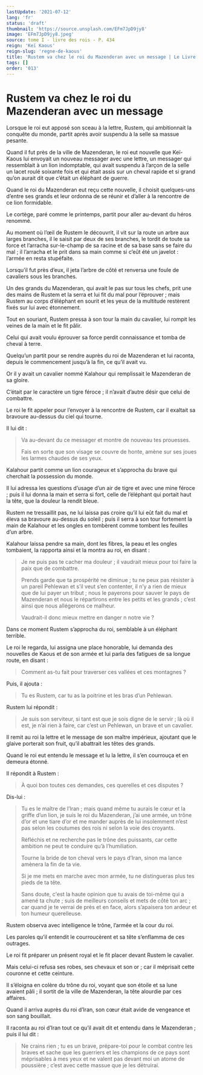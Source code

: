 ```yaml
---
lastUpdate: '2021-07-12'
lang: 'fr'
status: 'draft'
thumbnail: 'https://source.unsplash.com/EFm7JpD9jy8'
image: 'EFm7JpD9jy8.jpeg'
source: tome I - livre des rois - P. 434
reign: 'Keï Kaous'
reign-slug: 'regne-de-kaous'
title: 'Rustem va chez le roi du Mazenderan avec un message | Le Livre des Rois | Shâhnâmeh'
tags: []
order: '013'
---
```


<!-- LTeX: language=fr -->

# Rustem va chez le roi du Mazenderan avec un message

Lorsque le roi eut apposé son sceau à la lettre, Rustem, qui ambitionnait la conquête du monde, partit après avoir suspendu à la selle sa massue pesante.

Quand il fut près de la ville de Mazenderan, le roi eut nouvelle que Keï-Kaous lui envoyait un nouveau messager avec une lettre, un messager qui ressemblait à un lion indomptable, qui avait suspendu à l’arçon de la selle un lacet roulé soixante fois et qui était assis sur un cheval rapide et si grand qu’on aurait dit que c’était un éléphant de guerre.

Quand le roi du Mazenderan eut reçu cette nouvelle, il choisit quelques-uns d’entre ses grands et leur ordonna de se réunir et d’aller à la rencontre de ce lion formidable.

Le cortège, paré comme le printemps, partit pour aller au-devant du héros renommé.

Au moment où l’œil de Rustem le découvrit, il vit sur la route un arbre aux larges branches, il le saisit par deux de ses branches, le tordit de toute sa force et l’arracha sur-le-champ de sa racine et de sa base sans se faire du mal ; il l’arracha et le prit dans sa main comme si c’eût été un javelot : l’armée en resta stupéfaite.

Lorsqu’il fut près d’eux, il jeta l’arbre de côté et renversa une foule de cavaliers sous les branches.

Un des grands du Mazenderan, qui avait le pas sur tous les chefs, prit une des mains de Rustem et la serra et lui fit du mal pour l’éprouver ; mais Rustem au corps d’éléphant en sourit et les yeux de la multitude restèrent fixés sur lui avec étonnement.

Tout en souriant, Rustem pressa à son tour la main du cavalier, lui rompit les veines de la main et le fit pâlir.

Celui qui avait voulu éprouver sa force perdit connaissance et tomba de cheval à terre.

Quelqu’un partit pour se rendre auprès du roi de Mazenderan et lui raconta, depuis le commencement jusqu’à la fin, ce qu’il avait vu.

Or il y avait un cavalier nommé Kalahour qui remplissait le Mazenderan de sa gloire.

C’était par le caractère un tigre féroce ; il n’avait d’autre désir que celui de combattre.

Le roi le fit appeler pour l’envoyer à la rencontre de Rustem, car il exaltait sa bravoure au-dessus du ciel qui tourne.

Il lui dit :

> Va au-devant du ce messager et montre de nouveau tes prouesses.
>
> Fais en sorte que son visage se couvre de honte, amène sur ses joues les larmes chaudes de ses yeux.

Kalahour partit comme un lion courageux et s’approcha du brave qui cherchait la possession du monde.

Il lui adressa les questions d’usage d’un air de tigre et avec une mine féroce ; puis il lui donna la main et serra si fort, celle de l’éléphant qui portait haut la tête, que la douleur la rendit bleue.

Rustem ne tressaillit pas, ne lui laissa pas croire qu’il lui eût fait du mal et éleva sa bravoure au-dessus du soleil ; puis il serra à son tour fortement la main de Kalahour et les ongles en tombèrent comme tombent les feuilles d’un arbre.

Kalahour laissa pendre sa main, dont les fibres, la peau et les ongles tombaient, la rapporta ainsi et la montra au roi, en disant :

> Je ne puis pas te cacher ma douleur ; il vaudrait mieux pour toi faire la paix que de combattre.
>
> Prends garde que ta prospérité ne diminue ; tu ne peux pas résister à un pareil Pehlewan et s’il veut s’en contenter, il n’y a rien de mieux que de lui payer un tribut ; nous le payerons pour sauver le pays de Mazenderan et nous le répartirons entre les petits et les grands ; c’est ainsi que nous allégerons ce malheur.
>
> Vaudrait-il donc mieux mettre en danger n notre vie ?

Dans ce moment Rustem s’approcha du roi, semblable à un éléphant terrible.

Le roi le regarda, lui assigna une place honorable, lui demanda des nouvelles de Kaous et de son armée et lui parla des fatigues de sa longue route, en disant :

> Comment as-tu fait pour traverser ces vallées et ces montagnes ?

Puis, il ajouta :

> Tu es Rustem, car tu as la poitrine et les bras d’un Pehlewan.

Rustem lui répondit :

> Je suis son serviteur, si tant est que je sois digne de le servir ; là où il est, je n’ai rien à faire, car c’est un Pehlewan, un brave et un cavalier.

Il remit au roi la lettre et le message de son maître impérieux, ajoutant que le glaive porterait son fruit, qu’il abattrait les têtes des grands.

Quand le roi eut entendu le message et lu la lettre, il s’en courrouça et en demeura étonné.

Il répondit à Rustem :

> À quoi bon toutes ces demandes, ces querelles et ces disputes ?

Dis-lui :

> Tu es le maître de l’Iran ; mais quand même tu aurais le cœur et la griffe d’un lion, je suis le roi du Mazenderan, j’ai une armée, un trône d’or et une tiare d’or et me mander auprès de lui insolemment n’est pas selon les coutumes des rois ni selon la voie des croyants.
>
> Réfléchis et ne recherche pas le trône des puissants, car cette ambition ne peut te conduire qu’à l’humiliation.
>
> Tourne la bride de ton cheval vers le pays d’Iran, sinon ma lance amènera la fin de ta vie.
>
> Si je me mets en marche avec mon armée, tu ne distingueras plus tes pieds de ta tête.
>
> Sans doute, c'est la haute opinion que tu avais de toi-même qui a amené ta chute ; suis de meilleurs conseils et mets de côté ton arc ; car quand je te verrai de près et en face, alors s’apaisera ton ardeur et ton humeur querelleuse.

Rustem observa avec intelligence le trône, l’armée et la cour du roi.

Les paroles qu’il entendit le courroucèrent et sa tête s’enflamma de ces outrages.

Le roi fit préparer un présent royal et le fit placer devant Rustem le cavalier.

Mais celui-ci refusa ses robes, ses chevaux et son or ; car il méprisait cette couronne et cette ceinture.

Il s’éloigna en colère du trône du roi, voyant que son étoile et sa lune avaient pâli ; il sortit de la ville de Mazenderan, la tête alourdie par ces affaires.

Quand il arriva auprès du roi d’Iran, son cœur était avide de vengeance et son sang bouillait.

Il raconta au roi d’Iran tout ce qu’il avait dit et entendu dans le Mazenderan ; puis il lui dit :

> Ne crains rien ; tu es un brave, prépare-toi pour le combat contre les braves et sache que les guerriers et les champions de ce pays sont méprisables à mes yeux et ne valent pas devant moi un atome de poussière ; c’est avec cette massue que je les détruirai.
